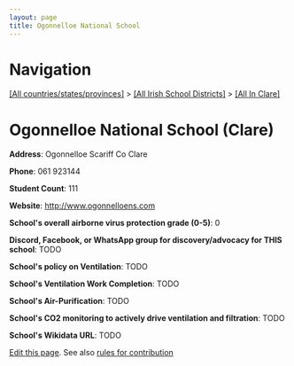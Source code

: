```yaml
---
layout: page
title: Ogonnelloe National School
---
```

# Navigation

[[All countries/states/provinces]](../../..) > [[All Irish School Districts]](../..) > [[All In Clare]](..)

# Ogonnelloe National School (Clare)

**Address**: Ogonnelloe Scariff Co Clare

**Phone**: 061 923144

**Student Count**: 111

**Website**: <http://www.ogonnelloens.com>

**School's overall airborne virus protection grade (0-5)**: 0

**Discord, Facebook, or WhatsApp group for discovery/advocacy for THIS school**: TODO

**School's policy on Ventilation**: TODO

**School's Ventilation Work Completion**: TODO

**School's Air-Purification**: TODO

**School's CO2 monitoring to actively drive ventilation and filtration**: TODO

**School's Wikidata URL**: TODO


[Edit this page](https://github.com/ventilate-schools/Ireland/edit/main/./Clare/Ogonnelloe_National_School.md). See also [rules for contribution](../../../contribution-rules/)